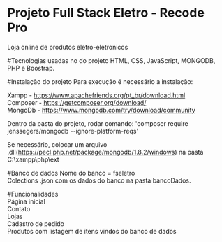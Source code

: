 <h1>Projeto Full Stack Eletro - Recode Pro</h1>

Loja online de produtos eletro-eletronicos

#Tecnologias usadas no do projeto
 HTML, CSS, JavaScript, MONGODB, PHP e Boostrap.

#Instalação do projeto
 Para execução é necessário a instalação:

 Xampp - https://www.apachefriends.org/pt_br/download.html<br>
 Composer - https://getcomposer.org/download/<br>
 MongoDb - https://www.mongodb.com/try/download/community <br>

 Dentro da pasta do projeto, rodar comando: 'composer require jenssegers/mongodb --ignore-platform-reqs'

 Se necessário, colocar um arquivo .dll(https://pecl.php.net/package/mongodb/1.8.2/windows) na pasta C:\xampp\php\ext


#Banco de dados
 Nome do banco = fseletro<br>
 Colections .json com os dados do banco na pasta bancoDados.

#Funcionalidades<br>
 Página inicial<br>
 Contato<br>
 Lojas<br>
 Cadastro de pedido<br>
 Produtos com listagem de itens vindos do banco de dados<br>

